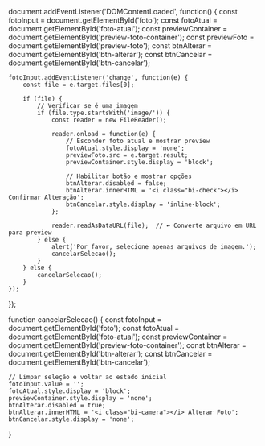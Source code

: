 document.addEventListener('DOMContentLoaded', function() {
    const fotoInput = document.getElementById('foto');
    const fotoAtual = document.getElementById('foto-atual');
    const previewContainer = document.getElementById('preview-foto-container');
    const previewFoto = document.getElementById('preview-foto');
    const btnAlterar = document.getElementById('btn-alterar');
    const btnCancelar = document.getElementById('btn-cancelar');

    fotoInput.addEventListener('change', function(e) {
        const file = e.target.files[0];

        if (file) {
            // Verificar se é uma imagem
            if (file.type.startsWith('image/')) {
                const reader = new FileReader();

                reader.onload = function(e) {
                    // Esconder foto atual e mostrar preview
                    fotoAtual.style.display = 'none';
                    previewFoto.src = e.target.result;
                    previewContainer.style.display = 'block';

                    // Habilitar botão e mostrar opções
                    btnAlterar.disabled = false;
                    btnAlterar.innerHTML = '<i class="bi-check"></i> Confirmar Alteração';
                    btnCancelar.style.display = 'inline-block';
                };

                reader.readAsDataURL(file);  // ← Converte arquivo em URL para preview
            } else {
                alert('Por favor, selecione apenas arquivos de imagem.');
                cancelarSelecao();
            }
        } else {
            cancelarSelecao();
        }
    });
});

function cancelarSelecao() {
    const fotoInput = document.getElementById('foto');
    const fotoAtual = document.getElementById('foto-atual');
    const previewContainer = document.getElementById('preview-foto-container');
    const btnAlterar = document.getElementById('btn-alterar');
    const btnCancelar = document.getElementById('btn-cancelar');

    // Limpar seleção e voltar ao estado inicial
    fotoInput.value = '';
    fotoAtual.style.display = 'block';
    previewContainer.style.display = 'none';
    btnAlterar.disabled = true;
    btnAlterar.innerHTML = '<i class="bi-camera"></i> Alterar Foto';
    btnCancelar.style.display = 'none';
}